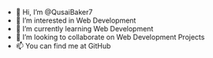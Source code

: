 - 👋 Hi, I’m @QusaiBaker7
- 👀 I’m interested in Web Development
- 🌱 I’m currently learning Web Development
- 💞️ I’m looking to collaborate on Web Development Projects
- 📫 You can find me at GitHub

<!---
QusaiBaker7/QusaiBaker7 is a ✨ special ✨ repository because its `README.md` (this file) appears on your GitHub profile.
You can click the Preview link to take a look at your changes.
--->
